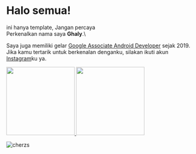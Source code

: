 # Halo semua! 
ini hanya template, Jangan percaya\
Perkenalkan nama saya **Ghaly**.\

Saya juga memiliki gelar [Google Associate Android Developer](https://www.credential.net/h5deoi5h) sejak 2019.\
Jika kamu tertarik untuk berkenalan denganku, silakan ikuti akun [Instagram](https://www.instagram.com/zhafran_ghaly)ku ya.
 
<p align="left">
<a href="https://github.com/cherzs">
  <img height="180em" src="https://github-readme-stats-eight-theta.vercel.app/api?username=cherzs&show_icons=true&theme=algolia&include_all_commits=true&count_private=true"/>
  <img height="180em" src="https://github-readme-stats-eight-theta.vercel.app/api/top-langs/?username=cherzs&layout=compact&langs_count=8&theme=algolia"/>
</a>
</p>
<p align="left"> <img src="https://komarev.com/ghpvc/?username=cherzs&label=Profile%20views&color=0e75b6&style=flat" alt="cherzs" /> </p>

